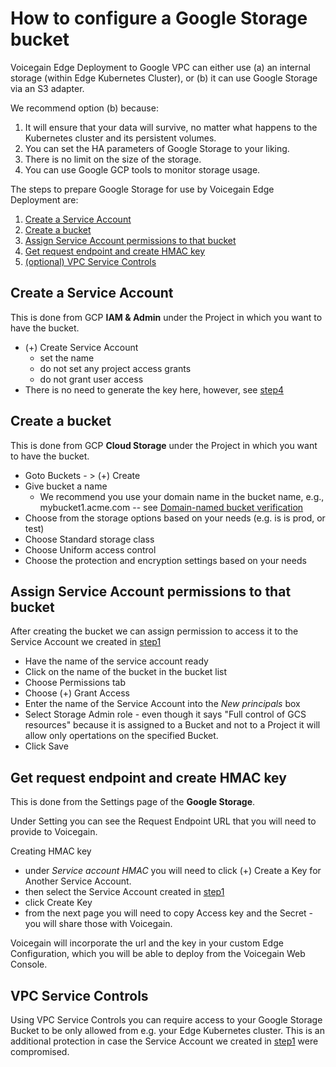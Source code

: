 # How to configure a Google Storage bucket

Voicegain Edge Deployment to Google VPC can either use (a) an internal storage (within Edge Kubernetes Cluster), or (b) it can use Google Storage via an S3 adapter.

We recommend option (b) because:
1. It will ensure that your data will survive, no matter what happens to the Kubernetes cluster and its persistent volumes.
2. You can set the HA parameters of Google Storage to your liking.
3. There is no limit on the size of the storage.
4. You can use Google GCP tools to monitor storage usage.

The steps to prepare Google Storage for use by Voicegain Edge Deployment are:
1. [Create a Service Account](#step1)
2. [Create a bucket](#step2)
3. [Assign Service Account permissions to that bucket](#step3)
4. [Get request endpoint and create HMAC key](#step4)
5. [(optional) VPC Service Controls](#step5)

## <a name="step1"></a>Create a Service Account

This is done from GCP **IAM & Admin** under the Project in which you want to have the bucket.
* (+) Create Service Account
  * set the name
  * do not set any project access grants
  * do not grant user access
* There is no need to generate the key here, however, see [step4](#step4)

## <a name="step2"></a>Create a bucket

This is done from GCP **Cloud Storage** under the Project in which you want to have the bucket.
* Goto Buckets - > (+) Create
* Give bucket a name 
  * We recommend you use your domain name in the bucket name, e.g., mybucket1.acme.com -- see [Domain-named bucket verification](https://cloud.google.com/storage/docs/domain-name-verification?authuser=3&_ga=2.17559549.-514936252.1656353780)
* Choose from the storage options based on your needs (e.g. is is prod, or test)
* Choose Standard storage class
* Choose Uniform access control
* Choose the protection and encryption settings based on your needs

## <a name="step3"></a>Assign Service Account permissions to that bucket

After creating the bucket we can assign permission to access it to the Service Account we created in [step1](#step1)
* Have the name of the service account ready
* Click on the name of the bucket in the bucket list
* Choose Permissions tab
* Choose (+) Grant Access
* Enter the name of the Service Account into the *New principals* box
* Select Storage Admin role - even though it says "Full control of GCS resources" because it is assigned to a Bucket and not to a Project it will allow only opertations on the specified Bucket.
* Click Save

## <a name="step4"></a>Get request endpoint and create HMAC key

This is done from the Settings page of the **Google Storage**.

Under Setting you can see the Request Endpoint URL that you will need to provide to Voicegain.

Creating HMAC key
* under *Service account HMAC* you will need to click (+) Create a Key for Another Service Account.
* then select the Service Account created in [step1](#step1)
* click Create Key
* from the next page you will need to copy Access key and the Secret - you will share those with Voicegain.

Voicegain will incorporate the url and the key in your custom Edge Configuration, which you will be able to deploy from the Voicegain Web Console.


## <a name="step5"></a>VPC Service Controls

Using VPC Service Controls you can require access to your Google Storage Bucket to be only allowed from e.g. your Edge Kubernetes cluster. This is an additional protection in case the Service Account we created in [step1](#step1) were compromised. 
